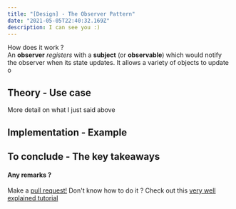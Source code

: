 ```yaml
---
title: "[Design] - The Observer Pattern"
date: "2021-05-05T22:40:32.169Z"
description: I can see you :)
---
```


How does it work ?  
An __observer__ _registers_ with a __subject__ (or __observable__) which would notify the observer when its state updates. It allows a variety of objects to update o

## Theory - Use case
More detail on what I just said above

## Implementation - Example

## To conclude - The key takeaways

#### Any remarks ?

Make a [pull request!](!https://github.com/ackermannQ/quentinackermann)
Don't know how to do it ? Check out this [very well explained tutorial](https://opensource.com/article/19/7/create-pull-request-github)
